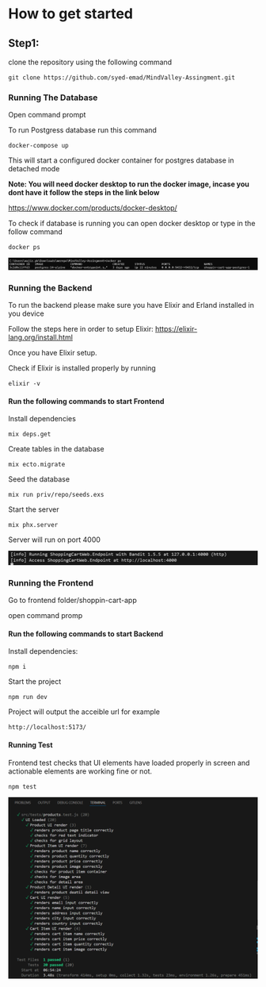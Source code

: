 # How to get started

## Step1:

clone the repository using the following command

```
git clone https://github.com/syed-emad/MindValley-Assingment.git
```

### Running The Database

Open command prompt

To run Postgress database run this command

```
docker-compose up
```

This will start a configured docker container for postgres database in detached mode

**Note: You will need docker desktop to run the docker image, incase you dont have it follow the steps in the link below**

https://www.docker.com/products/docker-desktop/

To check if database is running you can open docker desktop or type in the follow command

```
docker ps
```

![1721615035335](image/README/1721615035335.png)

### Running the Backend

To run the backend please make sure you have Elixir and Erland installed in you device

Follow the steps here in order to setup Elixir: https://elixir-lang.org/install.html

Once you have Elixir setup.

Check if Elixir is installed properly by running

```
elixir -v
```

#### Run the following commands to start Frontend

Install dependencies

```
mix deps.get
```

Create tables in the database

```
mix ecto.migrate
```

Seed the database

```
mix run priv/repo/seeds.exs
```

Start the server

```
mix phx.server
```

Server will run on port 4000

![1721615055459](image/README/1721615055459.png)

### Running the Frontend

Go to frontend folder/shoppin-cart-app

open command promp

#### Run the following commands to start Backend

Install dependencies:

```
npm i
```

Start the project

```
npm run dev
```

Project will output the acceible url for example

```
http://localhost:5173/
```

#### Running Test

Frontend test checks that UI elements have loaded properly in screen and actionable elements are working fine or not.

```
npm test
```

![1721613717019](image/README/1721613717019.png)
